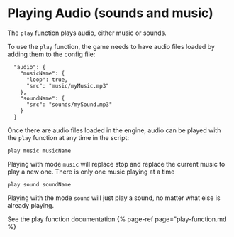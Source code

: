 # Playing Audio (sounds and music)

The `play` function plays audio, either music or sounds.

To use the `play` function, the game needs to have audio files loaded by adding them to the config file:

```
  "audio": {
    "musicName": {
      "loop": true,
      "src": "music/myMusic.mp3"
    },
    "soundName": {
      "src": "sounds/mySound.mp3"
    }
  }
```

Once there are audio files loaded in the engine, audio can be played with the `play` function at any time in the script:

`play music musicName`

Playing with mode `music` will replace stop and replace the current music to play a new one. There is only one music playing at a time

`play sound soundName`

Playing with the mode `sound` will just play a sound, no matter what else is already playing.

See the play function documentation {% page-ref page="play-function.md %}
